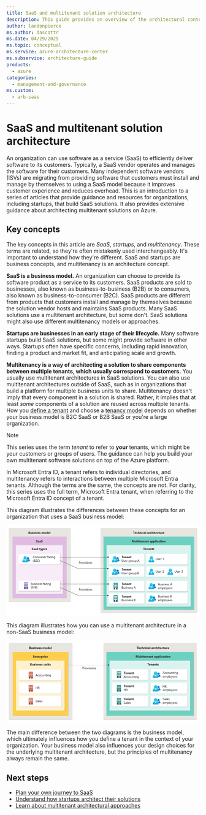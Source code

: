 ```yaml
---
title: SaaS and multitenant solution architecture
description: This guide provides an overview of the architectural content for SaaS, startups, and multitenancy and guidance about architecting multitenant solutions on Azure.
author: landonpierce 
ms.author: dascottr 
ms.date: 04/29/2025
ms.topic: conceptual
ms.service: azure-architecture-center
ms.subservice: architecture-guide
products:
  - azure
categories:
  - management-and-governance
ms.custom:
  - arb-saas
---
```

# SaaS and multitenant solution architecture

An organization can use software as a service (SaaS) to efficiently deliver software to its customers. Typically, a SaaS vendor operates and manages the software for their customers. Many independent software vendors (ISVs) are migrating from providing software that customers must install and manage by themselves to using a SaaS model because it improves customer experience and reduces overhead. This is an introduction to a series of articles that provide guidance and resources for organizations, including startups, that build SaaS solutions. It also provides extensive guidance about architecting multitenant solutions on Azure.

## Key concepts

The key concepts in this article are *SaaS*, *startups*, and *multitenancy*. These terms are related, so they're often mistakenly used interchangeably. It's important to understand how they're different. SaaS and startups are business concepts, and multitenancy is an architecture concept.

**SaaS is a business model.** An organization can choose to provide its software product as a service to its customers. SaaS products are sold to businesses, also known as business-to-business (B2B) or to consumers, also known as business-to-consumer (B2C). SaaS products are different from products that customers install and manage by themselves because the solution vendor hosts and maintains SaaS products. Many SaaS solutions use a multitenant architecture, but some don't. SaaS solutions might also use different multitenancy models or approaches.

**Startups are businesses in an early stage of their lifecycle.** Many software startups build SaaS solutions, but some might provide software in other ways. Startups often have specific concerns, including rapid innovation, finding a product and market fit, and anticipating scale and growth.

**Multitenancy is a way of architecting a solution to share components between multiple tenants, which usually correspond to customers.** You usually use multitenant architectures in SaaS solutions. You can also use multitenant architectures outside of SaaS, such as in organizations that build a platform for multiple business units to share. Multitenancy doesn't imply that every component in a solution is shared. Rather, it implies that at least *some* components of a solution are reused across multiple tenants. How you [define a tenant](../multitenant/considerations/tenancy-models.yml#define-a-tenant) and choose a [tenancy model](../multitenant/considerations/tenancy-models.yml#common-tenancy-models) depends on whether your business model is B2C SaaS or B2B SaaS or you're a large organization.

> [!NOTE]
> This series uses the term *tenant* to refer to **your** tenants, which might be your customers or groups of users. The guidance can help you build your own multitenant software solutions on top of the Azure platform.
>
> In Microsoft Entra ID, a tenant refers to individual directories, and multitenancy refers to interactions between multiple Microsoft Entra tenants. Although the terms are the same, the concepts are not. For clarity, this series uses the full term, Microsoft Entra tenant, when referring to the Microsoft Entra ID concept of a tenant.

This diagram illustrates the differences between these concepts for an organization that uses a SaaS business model:

![A diagram that depicts a multitenant application architecture that's serving a SaaS business model.](./images/saas-business-model.png)

This diagram illustrates how you can use a multitenant architecture in a non-SaaS business model:

![A diagram that depicts how an organization can use a multitenant architecture.](./images/enterprise-business-model.png)

The main difference between the two diagrams is the business model, which ultimately influences how you define a tenant in the context of your organization. Your business model also influences your design choices for the underlying multitenant architecture, but the principles of multitenancy always remain the same.

## Next steps

- [Plan your own journey to SaaS](../saas/plan-journey-saas.md)
- [Understand how startups architect their solutions](../startups/startup-architecture.md)
- [Learn about multitenant architectural approaches](../multitenant/overview.md)